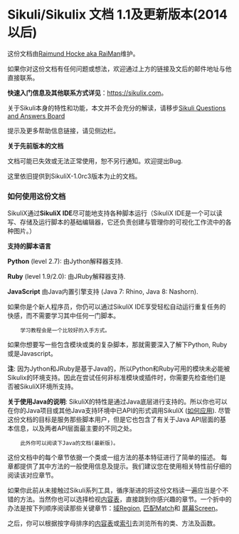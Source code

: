 # Sikuli/Sikulix 文档 1.1及更新版本(2014以后)
这份文档由[Raimund Hocke aka RaiMan](https://launchpad.net/~raimund-hocke)维护。

如果你对这份文档有任何问题或想法，欢迎通过上方的链接及文后的邮件地址与他直接联系。

**快速入门信息及其他联系方式详见**：<https://sikulix.com>。

关于Sikuli本身的特性和功能，本文并不会充分的解读，请移步[Sikuli Questions and Answers Board](https://answers.launchpad.net/sikuli)

提示及更多帮助信息链接，请见侧边栏。

**关于先前版本的文档**

文档可能已失效或无法正常使用，恕不另行通知。欢迎提出Bug.

这里依旧提供到SikuliX-1.0rc3版本为止的文档。

### 如何使用这份文档
SikuliX通过**SikuliX IDE**尽可能地支持各种脚本运行（SikuliX IDE是一个可以读写、存储及运行脚本的基础编辑器，它还负责创建与管理你的可视化工作流中的各种图片。）

**支持的脚本语言**

**Python** (level 2.7): 由Jython解释器支持.

**Ruby** (level 1.9/2.0): 由JRuby解释器支持.

**JavaScript** 由Java内置引擎支持 (Java 7: Rhino, Java 8: Nashorn).

如果你是个新人程序员，你仍可以通过SikuliX IDE享受轻松自动运行重复任务的快感，而不需要学习其中任何一门脚本。

		学习教程会是一个比较好的入手方式。

如果你想要写一些包含模块或类的复杂脚本，那就需要深入了解下Python, Ruby或是Javascript。

**注**: 因为Jython和JRuby是基于Java的，所以Python和Ruby可用的模块未必能被Sikulix的环境支持。因此在尝试任何非标准模块或插件时，你需要先检查他们是否被SikuliX环境所支持。

**关于使用Java的说明**: SikuliX的特性是通过Java底层进行支持的。所以你也可以在你的Java项目或其他Java支持环境中已API的形式调用SikuliX ([如何应用](https://sikulix-2014.readthedocs.io/en/latest/faq/030-java-dev.html)). 尽管这份文档的目标是服务那些脚本用户，但是它也包含了有关于Java API层面的基本信息，以及两者API层面最主要的不同之处。


		此外你可以阅读下Java的文档(最新版)。
这份文档中的每个章节依据一个类或一组方法的基本特征进行了简单的描述。
 每章都提供了其中方法的一般使用信息及提示。我们建议您在使用相关特性前仔细的阅读该对应章节。 

如果你此前从未接触过Sikuli系列工具，循序渐进的将这份文档读一遍应当是个不错的方法。当然你也可以选择检视[内容表](https://sikulix-2014.readthedocs.io/en/latest/toc.html)，直接跳到你感兴趣的章节。一个折中的办法是按下列顺序阅读那些关键章节：[域Region](https://sikulix-2014.readthedocs.io/en/latest/region.html#Region), [匹配Match](https://sikulix-2014.readthedocs.io/en/latest/match.html#Match)和 [屏幕Screen](https://sikulix-2014.readthedocs.io/en/latest/screen.html#Screen)。

之后，你可以根据按字母排序的[内容表](https://sikulix-2014.readthedocs.io/en/latest/toc.html)或[索引](https://sikulix-2014.readthedocs.io/en/latest/genindex.html)去浏览所有的类、方法及函数。
